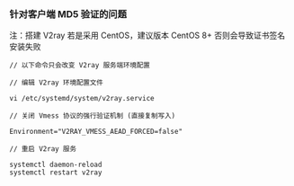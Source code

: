 ### 针对客户端 MD5 验证的问题

注：搭建 V2ray 若是采用 CentOS，建议版本 CentOS 8+ 否则会导致证书签名安装失败

```
// 以下命令只会改变 V2ray 服务端环境配置

// 编辑 V2ray 环境配置文件

vi /etc/systemd/system/v2ray.service

// 关闭 Vmess 协议的强行验证机制 (直接复制写入)

Environment="V2RAY_VMESS_AEAD_FORCED=false"

// 重启 V2ray 服务

systemctl daemon-reload
systemctl restart v2ray

```
